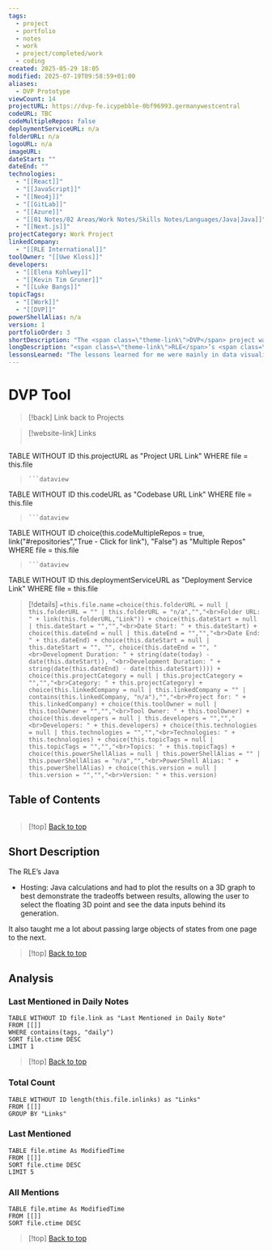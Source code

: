 ```yaml
---
tags:
  - project
  - portfolio
  - notes
  - work
  - project/completed/work
  - coding
created: 2025-05-29 18:05
modified: 2025-07-19T09:58:59+01:00
aliases:
  - DVP Prototype
viewCount: 14
projectURL: https://dvp-fe.icypebble-0bf96993.germanywestcentral
codeURL: TBC
codeMultipleRepos: false
deploymentServiceURL: n/a
folderURL: n/a
logoURL: n/a
imageURL: 
dateStart: ""
dateEnd: ""
technologies:
  - "[[React]]"
  - "[[JavaScript]]"
  - "[[Neo4j]]"
  - "[[GitLab]]"
  - "[[Azure]]"
  - "[[01 Notes/02 Areas/Work Notes/Skills Notes/Languages/Java|Java]]"
  - "[[Next.js]]"
projectCategory: Work Project
linkedCompany:
  - "[[RLE International]]"
toolOwner: "[[Uwe Kloss]]"
developers:
  - "[[Elena Kohlwey]]"
  - "[[Kevin Tim Gruner]]"
  - "[[Luke Bangs]]"
topicTags:
  - "[[Work]]"
  - "[[DVP]]"
powerShellAlias: n/a
version: 1
portfolioOrder: 3
shortDescription: "The <span class=\"theme-link\">DVP</span> project was a short demonstration of using <span class=\"theme-link\">Neo4j</span> graphs for running optimisation calculations for the Automotive industry."
longDescription: "<span class=\"theme-link\">RLE</span>’s <span class=\"theme-link\">DVP</span> tool was a working demonstration tool for how problems such as automatically generating a vehicle <span class=\"theme-link\">DVP</span> could be done from inputs and running optimisation algorithms to generate a Pareto curve of the importance of each input."
lessonsLearned: "The lessons learned for me were mainly in data visualisation in the front end, as I received various data points from the backend <span class=\"theme-link\">Java</span> calculations and had to plot the results on a 3D graph to best demonstrate the tradeoffs between results, allowing the user to select the floating 3D point and see the data inputs behind its generation.\nIt also taught me a lot about passing large objects of states from one page to the next."
---
```


# DVP Tool

> [!back] Link back to <span class="theme-link">Projects</span>

>[!website-link] Links
> ```dataview
TABLE WITHOUT ID this.projectURL as "Project URL Link"
WHERE file = this.file
>```
>```dataview
TABLE WITHOUT ID this.codeURL as "Codebase URL Link"
WHERE file = this.file
>```
>```dataview
TABLE WITHOUT ID choice(this.codeMultipleRepos = true, link("#repositories","True - Click for link"), "False") as "Multiple Repos"
WHERE file = this.file
>```
>```dataview
TABLE WITHOUT ID this.deploymentServiceURL as "Deployment Service Link"
WHERE file = this.file

>[!details]  `=this.file.name`
>`=choice(this.folderURL = null | this.folderURL = "" | this.folderURL = "n/a","","<br>Folder URL: " + link(this.folderURL,"Link")) + choice(this.dateStart = null | this.dateStart = "","","<br>Date Start: " + this.dateStart) + choice(this.dateEnd = null | this.dateEnd = "","","<br>Date End: " + this.dateEnd) + choice(this.dateStart = null | this.dateStart = "", "", choice(this.dateEnd = "", "<br>Development Duration: " + string(date(today) - date(this.dateStart)), "<br>Development Duration: " + string(date(this.dateEnd) - date(this.dateStart)))) + choice(this.projectCategory = null | this.projectCategory = "","","<br>Category: " + this.projectCategory) + choice(this.linkedCompany = null | this.linkedCompany = "" | contains(this.linkedCompany, "n/a"),"","<br>Project for: " + this.linkedCompany) + choice(this.toolOwner = null | this.toolOwner = "","","<br>Tool Owner: " + this.toolOwner) + choice(this.developers = null | this.developers = "","","<br>Developers: " + this.developers) + choice(this.technologies = null | this.technologies = "","","<br>Technologies: " + this.technologies) + choice(this.topicTags = null | this.topicTags = "","","<br>Topics: " + this.topicTags) + choice(this.powerShellAlias = null | this.powerShellAlias = "" | this.powerShellAlias = "n/a","","<br>PowerShell Alias: " + this.powerShellAlias) + choice(this.version = null | this.version = "","","<br>Version: " + this.version)`

## Table of Contents

```table-of-contents
```

>[!top] [Back to top](#Table%20of%20Contents)

## Short Description

The <span class="theme-link">RLE</span>’s <span class="theme-link">Java</span>
- Hosting: <span class="theme-link">Java</span> calculations and had to plot the results on a 3D graph to best demonstrate the tradeoffs between results, allowing the user to select the floating 3D point and see the data inputs behind its generation.

It also taught me a lot about passing large objects of states from one page to the next.

>[!top] [Back to top](#Table%20of%20Contents)

## Analysis

### Last Mentioned in Daily Notes

```dataview
TABLE WITHOUT ID file.link as "Last Mentioned in Daily Note"
FROM [[]]
WHERE contains(tags, "daily")
SORT file.ctime DESC
LIMIT 1
```

>[!top] [Back to top](#Table%20of%20Contents)

### Total Count

```dataview
TABLE WITHOUT ID length(this.file.inlinks) as "Links"
FROM [[]]
GROUP BY "Links"
```

### Last Mentioned

```dataview
TABLE file.mtime As ModifiedTime
FROM [[]]
SORT file.ctime DESC
LIMIT 5
```

### All Mentions

```dataview
TABLE file.mtime As ModifiedTime
FROM [[]]
SORT file.ctime DESC
```

>[!top] [Back to top](#Table%20of%20Contents)